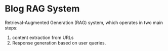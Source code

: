 # Blog RAG System

Retrieval-Augmented Generation (RAG) system, which operates in two main steps: 
1. content extraction from URLs 
2. Response generation based on user queries.